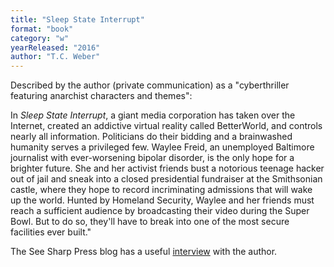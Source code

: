 ```yaml
---
title: "Sleep State Interrupt"
format: "book"
category: "w"
yearReleased: "2016"
author: "T.C. Weber"
---
```

Described by the author (private  communication) as a "cyberthriller featuring anarchist characters and  themes":

In _Sleep State Interrupt_, a giant media corporation has taken over the  Internet, created an addictive virtual reality called BetterWorld, and controls  nearly all information. Politicians do their bidding and a brainwashed humanity  serves a privileged few. Waylee Freid, an unemployed Baltimore journalist with  ever-worsening bipolar disorder, is the only hope for a brighter future. She and  her activist friends bust a notorious teenage hacker out of jail and sneak into  a closed presidential fundraiser at the Smithsonian castle, where they hope to  record incriminating admissions that will wake up the world. Hunted by Homeland  Security, Waylee and her friends must reach a sufficient audience by  broadcasting their video during the Super Bowl. But to do so, they'll have to  break into one of the most secure facilities ever built."

The See Sharp Press blog has a useful <a href="https://seesharppress.wordpress.com/2016/09/02/interview-t-c-weber-author-of-sleep-state-interrupt/"> interview</a> with the author.
 
